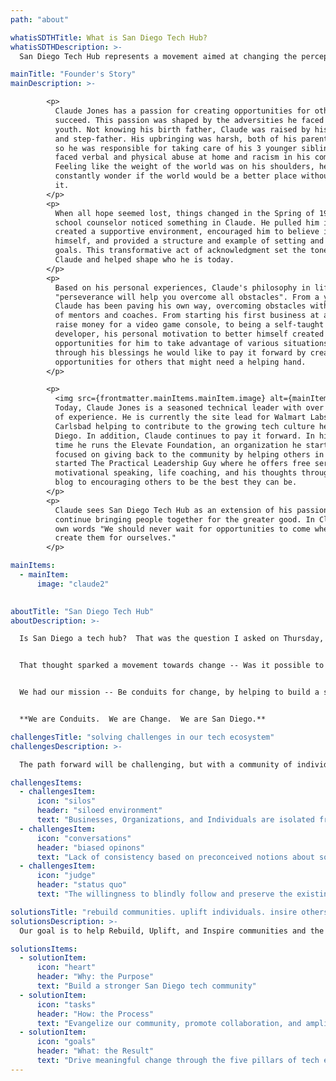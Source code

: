 ```yaml
---
path: "about"

whatisSDTHTitle: What is San Diego Tech Hub?
whatisSDTHDescription: >-
  San Diego Tech Hub represents a movement aimed at changing the perception of the San Diego tech ecosystem.  Our focus is to be a conduit for change connecting businesses, organizations, and individuals, leveraging their resources and talents to build a stronger San Diego tech community through collaboration.

mainTitle: "Founder's Story"
mainDescription: >-

        <p>
          Claude Jones has a passion for creating opportunities for others to
          succeed. This passion was shaped by the adversities he faced in his
          youth. Not knowing his birth father, Claude was raised by his mother
          and step-father. His upbringing was harsh, both of his parents worked
          so he was responsible for taking care of his 3 younger siblings, he
          faced verbal and physical abuse at home and racism in his community.
          Feeling like the weight of the world was on his shoulders, he would
          constantly wonder if the world would be a better place without him in
          it.
        </p>
        <p>
          When all hope seemed lost, things changed in the Spring of 1989. A
          school counselor noticed something in Claude. He pulled him in,
          created a supportive environment, encouraged him to believe in
          himself, and provided a structure and example of setting and achieve
          goals. This transformative act of acknowledgment set the tone for
          Claude and helped shape who he is today.
        </p>
        <p>
          Based on his personal experiences, Claude's philosophy in life is
          "perseverance will help you overcome all obstacles". From a young age
          Claude has been paving his own way, overcoming obstacles with the help
          of mentors and coaches. From starting his first business at age 12 to
          raise money for a video game console, to being a self-taught
          developer, his personal motivation to better himself created
          opportunities for him to take advantage of various situations. And
          through his blessings he would like to pay it forward by creating
          opportunities for others that might need a helping hand.
        </p>

        <p>
          <img src={frontmatter.mainItems.mainItem.image} alt={mainItem.image} style={{ float "right", width "200px" }} />
          Today, Claude Jones is a seasoned technical leader with over 15 years
          of experience. He is currently the site lead for Walmart Labs in
          Carlsbad helping to contribute to the growing tech culture here in San
          Diego. In addition, Claude continues to pay it forward. In his spare
          time he runs the Elevate Foundation, an organization he started
          focused on giving back to the community by helping others in need. He
          started The Practical Leadership Guy where he offers free services for
          motivational speaking, life coaching, and his thoughts through his
          blog to encouraging others to be the best they can be.
        </p>
        <p>
          Claude sees San Diego Tech Hub as an extension of his passions to
          continue bringing people together for the greater good. In Claude's
          own words "We should never wait for opportunities to come when we can
          create them for ourselves."
        </p>

mainItems:
  - mainItem:
      image: "claude2"

      
aboutTitle: "San Diego Tech Hub"
aboutDescription: >-

  Is San Diego a tech hub?  That was the question I asked on Thursday, December 6th, 2018 to a small group of passionate professionals looking to make a difference in the San Diego tech community.  As the discussion concluded, we realized we were missing a unified tech front.  We agreed San Diego had some “tech hubbing” going on across Downtown, Sorrento Valley, and North County, however, these tech communities were operating in a silo.  This begged the question, “what could be accomplished if we **ALL** worked together?”.


  That thought sparked a movement towards change -- Was it possible to bring the San Diego tech community together for the betterment of businesses, organizations, and individuals with the common goal of changing the perception of what it means to be a tech hub for San Diego?


  We had our mission -- Be conduits for change, by helping to build a stronger San Diego tech community through collaboration.  Our goal is not to duplicate efforts, but rather bridge gaps and encourage connections to drive transformative change across the tech community within San Diego.


  **We are Conduits.  We are Change.  We are San Diego.**

challengesTitle: "solving challenges in our tech ecosystem"
challengesDescription: >-

  The path forward will be challenging, but with a community of individual leaders working together, we all can help address the three issues San Diego Tech Hub feels is hindering our tech ecosystem.

challengesItems:
  - challengesItem:
      icon: "silos"
      header: "siloed environment"
      text: "Businesses, Organizations, and Individuals are isolated from each other preventing true end to end collaboration."
  - challengesItem:
      icon: "conversations"
      header: "biased opinons"
      text: "Lack of consistency based on preconceived notions about something or someone that may be favorable or unfavorable based on circumstance."
  - challengesItem:
      icon: "judge"
      header: "status quo"
      text: "The willingness to blindly follow and preserve the existing state of affairs without question."

solutionsTitle: "rebuild communities. uplift individuals. insire others."
solutionsDescription: >-
  Our goal is to help Rebuild, Uplift, and Inspire communities and the people within them.  These are the core founder principles that started with the Elevate Foundation and are translated to drive the WHY, HOW, and WHAT vision of San Diego Tech Hub.

solutionsItems:
  - solutionItem:
      icon: "heart"
      header: "Why: the Purpose"
      text: "Build a stronger San Diego tech community"
  - solutionItem:
      icon: "tasks"
      header: "How: the Process"
      text: "Evangelize our community, promote collaboration, and amplify our tech presence"
  - solutionItem:
      icon: "goals"
      header: "What: the Result"
      text: "Drive meaningful change through the five pillars of tech excellence to enable a thriving San Diego tech community"
---
```

